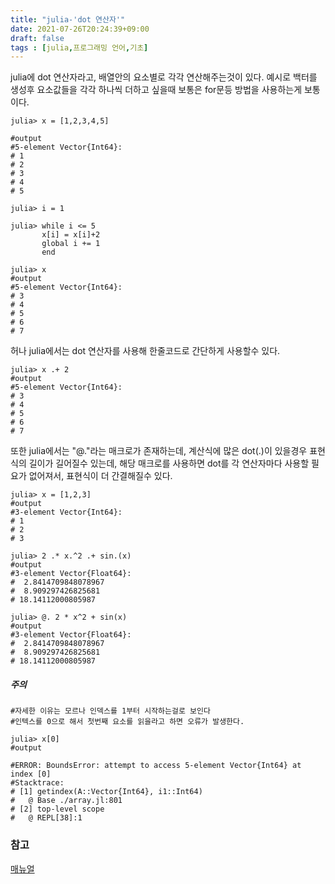 ```yaml
---
title: "julia-'dot 연산자'"
date: 2021-07-26T20:24:39+09:00
draft: false
tags : [julia,프로그래밍 언어,기초]
---
```


julia에 dot 연산자라고, 배열안의 요소별로 각각 연산해주는것이 있다.
예시로 백터를 생성후 요소값들을 각각 하나씩 더하고 싶을때 보통은 for문등 방법을 사용하는게 보통이다.

```
julia> x = [1,2,3,4,5]

#output
#5-element Vector{Int64}:
# 1
# 2
# 3
# 4
# 5

julia> i = 1

julia> while i <= 5
       x[i] = x[i]+2
       global i += 1
       end

julia> x
#output
#5-element Vector{Int64}:
# 3
# 4
# 5
# 6
# 7

```

허나 julia에서는 dot 연산자를 사용해 한줄코드로 간단하게 사용할수 있다.
```
julia> x .+ 2
#output
#5-element Vector{Int64}:
# 3
# 4
# 5
# 6
# 7
```

또한 julia에서는 "@."라는 매크로가 존재하는데, 계산식에 많은 dot(.)이 있을경우 표현식의 길이가 길어질수 있는데, 해당 매크로를 사용하면 dot를 각 연산자마다 사용할 필요가 없어져서, 표현식이 더 간결해질수 있다.

```
julia> x = [1,2,3]
#output
#3-element Vector{Int64}:
# 1
# 2
# 3

julia> 2 .* x.^2 .+ sin.(x)
#output
#3-element Vector{Float64}:
#  2.8414709848078967
#  8.909297426825681
# 18.14112000805987

julia> @. 2 * x^2 + sin(x)
#output
#3-element Vector{Float64}:
#  2.8414709848078967
#  8.909297426825681
# 18.14112000805987

```


##### 주의
```
#자세한 이유는 모르나 인덱스를 1부터 시작하는걸로 보인다
#인텍스를 0으로 해서 첫번째 요소를 읽을라고 하면 오류가 발생한다.

julia> x[0]
#output

#ERROR: BoundsError: attempt to access 5-element Vector{Int64} at index [0]
#Stacktrace:
# [1] getindex(A::Vector{Int64}, i1::Int64)
#   @ Base ./array.jl:801
# [2] top-level scope
#   @ REPL[38]:1
```

### 참고
[매뉴얼](https://docs.julialang.org/en/v1/manual/mathematical-operations/)